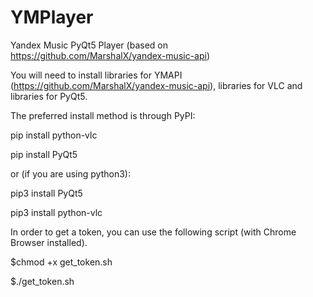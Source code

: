 # YMPlayer
Yandex Music PyQt5 Player (based on https://github.com/MarshalX/yandex-music-api)

You will need to install libraries for YMAPI (https://github.com/MarshalX/yandex-music-api), libraries for VLC and libraries for PyQt5.

The preferred install method is through PyPI:

pip install python-vlc

pip install PyQt5

or (if you are using python3):

pip3 install PyQt5

pip3 install python-vlc

In order to get a token, you can use the following script (with Chrome Browser installed).

$chmod +x get_token.sh

$./get_token.sh
